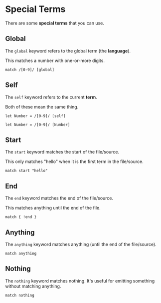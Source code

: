 # Special Terms

There are some **special terms** that you can use.

## Global

The `global` keyword refers to the global term (the **language**).

This matches a number with one-or-more digits.

```
match /[0-9]/ [global]
```

## Self

The `self` keyword refers to the current **term**.

Both of these mean the same thing.

```
let Number = /[0-9]/ [self]
```

```
let Number = /[0-9]/ [Number]
```

## Start

The `start` keyword matches the start of the file/source.

This only matches "hello" when it is the first term in the file/source.

```
match start "hello"
```

## End

The `end` keyword matches the end of the file/source.

This matches anything until the end of the file.

```
match { !end }
```

## Anything

The `anything` keyword matches anything (until the end of the file/source).

```
match anything
```

## Nothing

The `nothing` keyword matches nothing. It's useful for emitting something without matching anything.

```
match nothing
```
